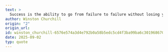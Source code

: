 ```yaml
---
text: >
  Success is the ability to go from failure to failure without losing your enthusiasm.
author: Winston Churchill
origin: "2"
origin_url: 
id: winston_churchill-6576e574a3d4e792b0a58b5edc5cd4f3ba99ba6c301968670363c4feeb9de9d8
date: 2025-09-02
typ: quote
---
```

